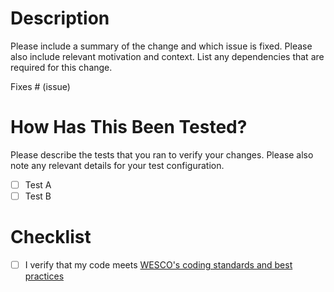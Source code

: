 # Description

Please include a summary of the change and which issue is fixed. Please also include relevant motivation and context. List any dependencies that are required for this change.

Fixes # (issue)

# How Has This Been Tested?

Please describe the tests that you ran to verify your changes. Please also note any relevant details for your test configuration.

- [ ] Test A
- [ ] Test B

# Checklist

- [ ] I verify that my code meets [WESCO's coding standards and best practices](https://github.com/WESCO-International/template-python/pull/1)
